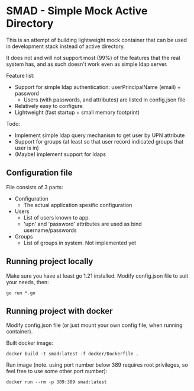 # SMAD - Simple Mock Active Directory

This is an attempt of building lightweight mock container that can be used in development stack instead of active directory.

It does not and will not support most (99%) of the features that the real system has, and as such doesn't work even as simple ldap server.

Feature list:

- Support for simple ldap authentication: userPrincipalName (email) + password
  - Users (with passwords, and attributes) are listed in config.json file
- Relatively easy to configure
- Lightweight (fast startup + small memory footprint)

Todo:

- Implement simple ldap query mechanism to get user by UPN attribute
- Support for groups (at least so that user record indicated groups that user is in)
- (Maybe) implement support for ldaps

## Configuration file

File consists of 3 parts:

- Configuration
  - The actual application spesific configuration
- Users
  - List of users known to app.
  - 'upn' and 'password' attributes are used as bind username/passwords
- Groups
  - List of groups in system. Not implemented yet

## Running project locally

Make sure you have at least go 1.21 installed. Modify config.json file to suit your needs, then:

`go run *.go`

## Running project with docker

Modify config.json file (or just mount your own config file, when running container).

Built docker image:

`docker build -t smad:latest -f docker/Dockerfile .`

Run image (note. using port number below 389 requires root privileges, so feel free to use some other port number):

`docker run --rm -p 389:389 smad:latest`

